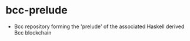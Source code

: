 # bcc-prelude

* Bcc repository forming the 'prelude' of the associated Haskell derived Bcc blockchain
